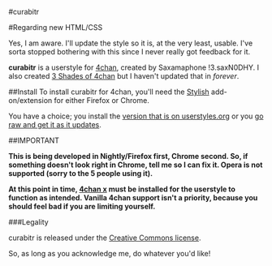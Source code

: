 #curabitr

#Regarding new HTML/CSS

Yes, I am aware. I'll update the style so it is, at the very least, usable. I've sorta stopped bothering with this since I never really got feedback for it.

__curabitr__ is a userstyle for [4chan](http://www.4chan.org), created by Saxamaphone !3.saxN0DHY. I also created [3 Shades of 4chan](http://userstyles.org/styles/23586/3-shades-of-4chan) but I haven't updated that in *forever*.

##Install
To install curabitr for 4chan, you'll need the [Stylish](http://userstyles.org/stylish) add-on/extension for either Firefox or Chrome.

You have a choice; you install the [version that is on userstyles.org](http://userstyles.org/styles/54699/curabitr) or you [go raw and get it as it updates](https://raw.github.com/saxamaphone69/curabitr/master/curabitr.css).

##IMPORTANT

__This is being developed in Nightly/Firefox first, Chrome second. So, if something doesn't look right in Chrome, tell me so I can fix it. Opera is not supported (sorry to the 5 people using it).__

__At this point in time, [4chan x](http://mayhemydg.github.com/4chan-x/) must be installed for the userstyle to function as intended. Vanilla 4chan support isn't a priority, because you should feel bad if you are limiting yourself.__

###Legality

curabitr is released under the [Creative Commons license](http://creativecommons.org/licenses/by/3.0/).

So, as long as you acknowledge me, do whatever you'd like!